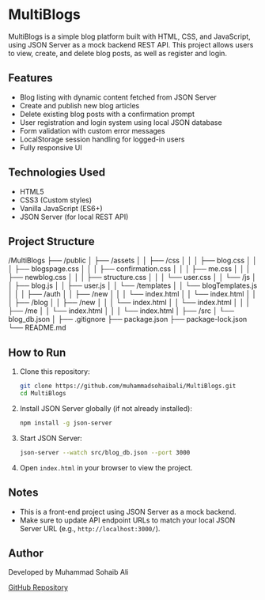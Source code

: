 # MultiBlogs

MultiBlogs is a simple blog platform built with HTML, CSS, and JavaScript, using JSON Server as a mock backend REST API. This project allows users to view, create, and delete blog posts, as well as register and login.

## Features

- Blog listing with dynamic content fetched from JSON Server
- Create and publish new blog articles
- Delete existing blog posts with a confirmation prompt
- User registration and login system using local JSON database
- Form validation with custom error messages
- LocalStorage session handling for logged-in users
- Fully responsive UI

## Technologies Used

- HTML5
- CSS3 (Custom styles)
- Vanilla JavaScript (ES6+)
- JSON Server (for local REST API)

## Project Structure

/MultiBlogs
├── /public
│ ├── /assets
│ │ ├── /css
│ │ │ ├── blog.css
│ │ │ ├── blogspage.css
│ │ │ ├── confirmation.css
│ │ │ ├── me.css
│ │ │ ├── newblog.css
│ │ │ ├── structure.css
│ │ │ └── user.css
│ │ └── /js
│ │ ├── blog.js
│ │ ├── user.js
│ │ └── /templates
│ │ └── blogTemplates.js
│ │
│ ├── /auth
│ │ ├── /new
│ │ │ └── index.html
│ │ └── index.html
│ │
│ ├── /blog
│ │ ├── /new
│ │ │ └── index.html
│ │ └── index.html
│ │
│ ├── /me
│ │ └── index.html
│ │
│ └── index.html
│
├── /src
│ └── blog_db.json
│
├── .gitignore
├── package.json
├── package-lock.json
└── README.md

## How to Run

1. Clone this repository:

   ```bash
   git clone https://github.com/muhammadsohaibali/MultiBlogs.git
   cd MultiBlogs
   ```

2. Install JSON Server globally (if not already installed):

   ```bash
   npm install -g json-server
   ```

3. Start JSON Server:

   ```bash
   json-server --watch src/blog_db.json --port 3000
   ```

4. Open `index.html` in your browser to view the project.

## Notes

- This is a front-end project using JSON Server as a mock backend.
- Make sure to update API endpoint URLs to match your local JSON Server URL (e.g., `http://localhost:3000/`).

## Author

Developed by Muhammad Sohaib Ali

[GitHub Repository](https://github.com/muhammadsohaibali/MultiBlogs)

```

```
